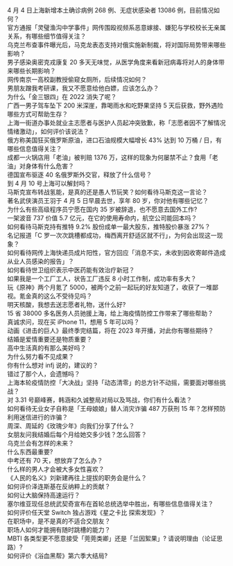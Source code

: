 4 月 4 日上海新增本土确诊病例 268 例、无症状感染者 13086 例，目前情况如何？  
官方通报「灵璧渔沟中学事件」网传围殴视频系恶意嫁接、嫌犯与学校校长无亲属关系，有哪些细节值得关注？  
乌克兰布查事件曝光后，马克龙表态支持对俄实施新制裁，将对国际局势带来哪些影响？  
男子感染奥密克戎康复 20 多天无味觉，从医学角度来看新冠病毒将对人的身体带来哪些长期影响？  
网传南京一高校副教授偷窥女厕所，后续情况如何？  
男朋友蹭我考研课，我又不愿意给他白嫖，应该怎么办？  
为什么「金三银四」在 2022 消失了呢？  
广西一男子驾车坠下 200 米深崖，靠喝雨水和吃野果坚持 5 天后获救，野外遇险哪些方式可帮助生存？  
上海一街道办事处就业主志愿者与医护人员起冲突致歉，称「志愿者因不了解情况情绪激动」，如何评价该说法？  
俄方称美国狂买俄罗斯原油，进口石油规模大幅增长 43% 达到 10 万桶 / 日，有哪些信息值得关注？  
成都一火锅店用「老油」被判赔 1376 万，这样的现象为何屡禁不止？食用「老油」对身体有什么危害？  
德国宣布驱逐 40 名俄罗斯外交官，释放了什么信号？  
到 4 月 10 号上海可以解封吗？  
马斯克宣布转战氢能，是真的还是愚人节玩笑？如何看待马斯克这一言论？  
著名武侠演员王羽于 4 月 5 日早晨去世，享年 80 岁，你对他有哪些记忆？  
为什么有些高级程序员宁愿在国内 35 岁被辞退，也不愿意去国外工作?  
一架波音 737 价值 5.7 亿元，在它的使用寿命内，航空公司能回本吗？  
如何看待马斯克持有推特 9.2% 股份成单一最大股东，推特股价暴涨 27%？  
名记报道「C 罗一次次跳槽都成功，梅西离开舒适区就不行」，为何会出现这一现象？  
如何看待网传上海快递员成片阳性，官方回应「消息不实，未收到因收寄邮件造成从业人员感染的报告」？  
如何看待世卫组织表示中医药能有效治疗新冠？  
如果我是一个工厂工人，状告工厂违反 8 小时工作制，成功率有多大？  
玩《原神》两个月氪了 5000，被两个之前一起玩的好友知道了，收获了一堆鄙视。氪金真的这么不受待见吗？  
明天核酸，我想去送志愿者礼物，送什么好?  
15 省 38000 多名医务人员驰援上海，给上海疫情防控工作带来了哪些帮助？  
真诚求问，现在买 iPhone 11，想用 5 年可以吗？  
动画《进击的巨人》最终季完结篇，将在 2023 年开播，对此你有哪些期待？  
结婚是爱情重要还是物质重要？  
高中生活真的有那么美好吗？  
为什么努力看不见成果？  
你有什么想对 infj 说的，建议的？  
错过了那个人，会遗憾吗？  
上海本轮疫情防控「大决战」坚持「动态清零」的总方针不动摇，需要面对哪些挑战？  
对 3.31 号巅峰赛，韩涵和久诚整局对局以及骂战，你们有什么看法？  
如何看待无业女子自称是「王母娘娘」替人消灾诈骗 487 万获刑 15 年？怎样预防利用迷信进行的诈骗？  
周深、周延的《玫瑰少年》向我们分享了什么？  
女朋友问我结婚后每个月给她交多少钱？怎么回答？  
乌克兰会有怎样的未来？  
什么东西最重要?  
中考还有 70 天，想放弃了怎么办？  
什么样的男人才会被大多女性喜欢？  
《人民的名义》刘新建再往上提拔的职务会是什么？  
如何评价泽连斯基在反纳粹上的贡献？  
如何让大脑保持高速运行？  
塞尔维亚现任总统武契奇宣布在首轮总统选举中胜出，有哪些信息值得关注？  
如何评价任天堂 Switch 独占游戏《星之卡比 探索发现》？  
在职场中，是不是真的不适合交朋友？  
职场人如何才能拥有随时跳槽的能力？  
MBTI 各类型更不愿意接受「莞莞类卿」还是「兰因絮果」? 请说明理由（论证思路）?  
如何评价《浴血黑帮》第六季大结局?  
